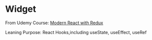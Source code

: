 # Widget

From Udemy Course: [Modern React with Redux](https://www.udemy.com/course/react-redux/)

Leaning Purpose: React Hooks,including useState, useEffect, useRef